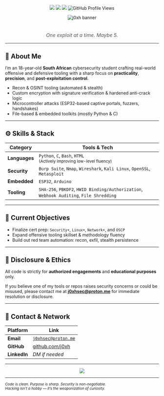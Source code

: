 <p align="center">
  <img src="https://img.shields.io/badge/Security%20-%20+-blue?style=flat-square" />
  <img src="https://img.shields.io/badge/Linux%20Mastery-Ongoing-lightgrey?style=flat-square" />
  <img src="https://img.shields.io/badge/OSCP-Upcoming-ff5555?style=flat-square" />
  <img src="https://komarev.com/ghpvc/?username=j0xh&style=flat-square&color=gray" alt="GitHub Profile Views" />
</p>


<p align="center">
  <img src="https://cdn.discordapp.com/attachments/1199368375655202816/1367234285320409188/dXitPOb.png?ex=6813d7a7&is=68128627&hm=11a7a66ee11937ad6b8d0fd11e93e1c098c832d7113d8bc4c677c3d0d21fee7c&" alt="j0xh banner" />
</p>

<h1 align="center" style="font-family: 'Segoe UI', Tahoma, Geneva, Verdana, sans-serif; font-weight: 700; letter-spacing: 1px;">

</h1>

<p align="center" style="font-size: 16px; color: #555; font-style: italic;">
  One exploit at a time. Maybe 5.
</p>



---

## 🧠 About Me

I’m an 18-year-old **South African** cybersecurity student crafting real-world offensive and defensive tooling with a sharp focus on **practicality**, **precision**, and **post-exploitation control**.

- Recon & OSINT tooling (automated & stealth)
- Custom encryption with signature verification & hardened anti-crack logic
- Microcontroller attacks (ESP32-based captive portals, fuzzers, handshakes)
- File-based & embedded toolkits (mostly Python & C)

---

## ⚙️ Skills & Stack

| Category     | Tools & Tech                                                                                       |
|--------------|----------------------------------------------------------------------------------------------------|
| **Languages** | `Python`, `C`, `Bash`, `HTML` <br><sub>(Actively improving low-level fluency)</sub>               |
| **Security**  | `Burp Suite`, `Nmap`, `Wireshark`, `Kali Linux`, `OpenSSL`, `Metasploit`                          |
| **Embedded**  | `ESP32`, `Arduino`                                                                                |
| **Tooling**   | `SHA-256`, `PBKDF2`, `HWID Binding/Authorization`, `Webhook Auditing`, `File Shredding`           |

---

## 🎯 Current Objectives

- Finalize cert prep: `Security+`, `Linux+`, `Network+`, and `OSCP`
- Expand offensive tooling skillset & methodology fluency
- Build out red team automation: recon, exfil, stealth persistence

---

## 📜 Disclosure & Ethics

All code is strictly for **authorized engagements** and **educational purposes** only.

If you believe one of my tools or repos raises security concerns or could be misused, please contact me at **j0xhsec@proton.me** for immediate resolution or disclosure.

---

## 📡 Contact & Network

| Platform | Link |
|---------|------|
| **Email** | [`j0xhsec@proton.me`](mailto:j0xhsec@proton.me) |
| **GitHub** | [github.com/j0xh](https://github.com/j0xh) |
| **LinkedIn** | *DM if needed* |

---

<p align="center">
  <img src="https://github-readme-stats.vercel.app/api?username=j0xh&show_icons=true&theme=graywhite&hide_title=true&hide_border=true&hide_rank=true&custom_title=GitHub%20Stats" />
</p>

---

<sub><i>
Code is clean. Purpose is sharp. Security is non-negotiable.  
Hacking isn't a hobby — it’s the weaponization of curiosity.
</i></sub>
